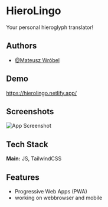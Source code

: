 # HieroLingo

Your personal hieroglyph translator!




## Authors

- [@Mateusz Wróbel](https://github.com/Sparrow-90)


## Demo

https://hierolingo.netlify.app/


## Screenshots

![App Screenshot](src/og-image.png)


## Tech Stack

**Main:** JS, TailwindCSS




## Features

- Progressive Web Apps (PWA)
- working on webbrowser and mobile
